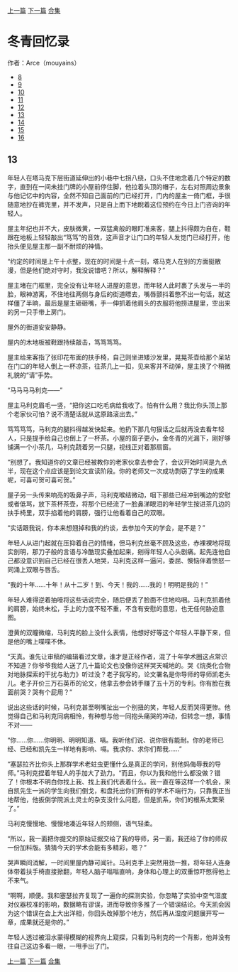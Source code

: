 [上一篇](./冬青回忆录12.md)  [下一篇](./冬青回忆录14.md)  [合集](../同人目录.md)


# 冬青回忆录

作者：Arce（mouyains）

* [8](./冬青回忆录08.md)
* [9](./冬青回忆录09.md)
* [10](./冬青回忆录10.md)
* [11](./冬青回忆录11.md)
* [12](./冬青回忆录12.md)
* [13](./冬青回忆录13.md)
* [14](./冬青回忆录14.md)
* [15](./冬青回忆录15.md)
* [16](./冬青回忆录16.md)

## 13 
年轻人在塔马克下层街道延伸出的小巷中七拐八绕，口头不住地念着几个特定的数字，直到在一间未挂门牌的小屋前停住脚，他拉着头顶的帽子，左右对照周边景象与他记忆中的内容，全然不知自己面前的门已经打开，门内的屋主一倚门框，手很随意地抄在裤兜里，并不发声，只是自上而下地睨着这位预约在今日上门咨询的年轻人。

屋主年纪也并不大，皮肤微黄，一双猛禽般的眼盯准来客，腿上抖得颇为自在，鞋跟在地板上轻轻敲出“笃笃”的音效，这声音才让门口的年轻人发觉门已经打开，他抬头便见屋主那一副不耐烦的神情。

“约定的时间是上午十点整，现在的时间是十点一刻，塔马克人在别的方面挺散漫，但是他们绝对守时，我没说错吧？所以，解释解释？”

屋主堵在门框里，完全没有让年轻人进屋的意思，而年轻人此时裹了头发与一半的脸，眼神游离，不住地往两侧与身后的街道瞟去，嘴唇颤抖着憋不出一句话，就这样僵了半晌，最后是屋主砸砸嘴，手一伸抓着他肩头的衣服将他捞进屋里，空出来的另一只手带上房门。

屋外的街道安安静静。

屋内的木地板被鞋跟持续敲击，笃笃笃笃。

屋主给来客指了张印花布面的扶手椅，自己则坐进矮沙发里，晃晃茶壶给那个呆站在门口的年轻人倒上一杯凉茶，往茶几上一扣，见来客并不动弹，屋主换了个稍微礼貌的“请”手势。

“马马马马利克——”

屋主马利克眉毛一竖，“把你这口吃毛病给我收了。怕有什么用？我比你头顶上那个老家伙可怕？说不清楚话就从这原路滚出去。”

笃笃笃笃，马利克的腿抖得越发快起来。他扔下那几句狠话之后就再没去看年轻人，只是提手给自己也倒上了一杯茶。小屋的窗子更小，金冬青的光漏下，刚好够铺满一个小茶几，马利克跷着另一只腿，视线正对着那扇窗。

“别想了。我知道你的文章已经被教你的老家伙拿去参会了，会议开始时间是九点半，现在这个点应该是到论文宣读阶段。你的老师又一次成功剽窃了学生的成果呢，可喜可贺可喜可贺。”

屋子另一头传来响亮的吸鼻子声，马利克喉结微动，咽下那些已经冲到嘴边的安慰或者低骂，放下茶杯茶壶，将那个已经流了一脸鼻涕眼泪的年轻学生按进茶几边的扶手椅里，双手掐着他的肩膀，强行让他看着自己的双眼。

“实话跟我说，你本来想翘掉和我的约谈，去参加今天的学会，是不是？”

年轻人从进门起就在压抑着自己的情绪，但马利克丝毫不顾及这些，赤裸裸地将现实剖明，那刀子般的言语与冷酷现实叠加起来，剜得年轻人心头剧痛。起先连他自己都没意识到自己已经在很丢人地哭，马利克这样一逼问，委屈、懊恼伴着愤怒一同涌上双眼与唇舌。

“我的十年……十年！从十二岁！到、今天！我的……我的！明明是我的！”

年轻人难得逆着抽噎将这些话说完全，随后便丢了脸面不住地呜咽。马利克抓着他的肩膀，始终未松，手上的力度不轻不重，不含有安慰的意思，也无任何胁迫意图。

澄黄的双瞳微缩，马利克的脸上没什么表情，他想好好等这个年轻人平静下来，但是他的嘴上喋喋不休。

“天真。谁先让审稿的编辑看过文章，谁才是正经作者，混了十年学术圈这点常识不知道？你爷爷我给人送了几十篇论文也没像你这样哭天喊地的。哭《烷类化合物对地脉探索的干扰与助力》听过没？老子我写的，论文署名是你导师的导师凯老头儿。老子开价三万石英币的论文，他拿去参会转手赚了五十万的专利。你有脸在我面前哭？哭有个屁用？”

说出这些话的时候，马利克甚至咧嘴扯出一个别扭的笑，年轻人反而哭得更惨。他觉得自己和马利克同病相怜，有种想与他一同抱头痛哭的冲动，但转念一想，事情不对——

“你……你……你明明、明明知道、嗝。我听他们说、说你很有能耐。你的老师已经、已经和凯先生一样地有影响、嗝。我求你、求你们帮我……”

“塞瑟拉齐比你头上那群学术老蛀虫更懂什么是真正的学问，别他妈侮辱我的导师。”马利克捏着年轻人的手加大了劲力。“而且，你以为我和他什么都没做？错了！你根本不明白你找上我、找上我们代表着什么。我一直在等这样一个机会，来自凯先生一派的学生向我们倒戈，和盘托出你们所有的学术不端行为，只靠我正当地帮他，他扳倒学院派土灵士的杂支没什么问题，但是凯系，你们的根系太繁荣了。”

马利克慢慢地、慢慢地凑近年轻人的颊侧，语气轻柔。

“所以，我一面把你提交的原始证据交给了我的导师，另一面，我还给了你的师叔一份加料版。猜猜今天的学术会能有多精彩，嗯？”

哭声瞬间消解，一时间里屋内静可闻针。马利克手上突然用劲一推，将年轻人连身体带着扶手椅直接掀翻，年轻人脑子嗡嗡直响，身体和心理上的双重惊吓憋得他上不来气。

“啊啊，顺便。我和塞瑟拉齐复现了一遍你的探测实验，你忽略了实验中空气湿度对仪器校准的影响，数据略有谬误，进而导致你多推了一个错误结论。今天凯会因为这个错误在会上大出洋相，你回头改掉那个地方，然后再从湿度问题展开写一章，成果就还是你的。”

年轻人透过被泪水蒙得模糊的视界向上窥探，只看到马利克的一个背影，他并没有往自己这边多看一眼，一甩手出了门。


[上一篇](./冬青回忆录12.md)  [下一篇](./冬青回忆录14.md)  [合集](../同人目录.md)